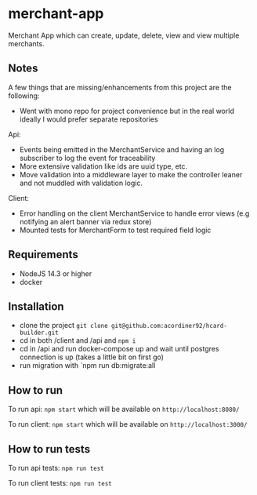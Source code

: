 # merchant-app

Merchant App which can create, update, delete, view and view multiple merchants.

## Notes

A few things that are missing/enhancements from this project are the following:

- Went with mono repo for project convenience but in the real world ideally I would prefer separate repositories

Api:

- Events being emitted in the MerchantService and having an log subscriber to log the event for traceability
- More extensive validation like ids are uuid type, etc.
- Move validation into a middleware layer to make the controller leaner and not muddled with validation logic.

Client:

- Error handling on the client MerchantService to handle error views (e.g notifying an alert banner via redux store)
- Mounted tests for MerchantForm to test required field logic

## Requirements

- NodeJS 14.3 or higher
- docker

## Installation

- clone the project `git clone git@github.com:acordiner92/hcard-builder.git`
- cd in both /client and /api and `npm i`
- cd in /api and run docker-compose up and wait until postgres connection is up (takes a little bit on first go)
- run migration with `npm run db:migrate:all

## How to run

To run api:
`npm start`
which will be available on `http://localhost:8080/`

To run client:
`npm start`
which will be available on `http://localhost:3000/`

## How to run tests

To run api tests:
`npm run test`

To run client tests:
`npm run test`
